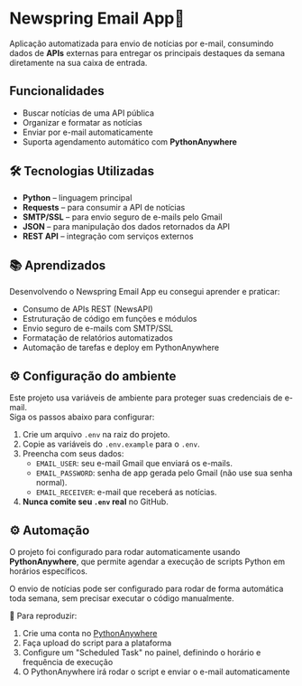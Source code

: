 # Newspring Email App📩
Aplicação automatizada para envio de notícias por e-mail, consumindo dados de **APIs** externas para entregar os principais destaques da semana diretamente na sua caixa de entrada.

## Funcionalidades

- Buscar notícias de uma API pública
- Organizar e formatar as notícias
- Enviar por e-mail automaticamente
- Suporta agendamento automático com **PythonAnywhere**


## 🛠️ Tecnologias Utilizadas
- **Python** – linguagem principal
- **Requests** – para consumir a API de notícias
- **SMTP/SSL** – para envio seguro de e-mails pelo Gmail
- **JSON** – para manipulação dos dados retornados da API
- **REST API** – integração com serviços externos


## 📚 Aprendizados
Desenvolvendo o Newspring Email App eu consegui aprender e praticar:
- Consumo de APIs REST (NewsAPI)
- Estruturação de código em funções e módulos
- Envio seguro de e-mails com SMTP/SSL
- Formatação de relatórios automatizados
- Automação de tarefas e deploy em PythonAnywhere


## ⚙️ Configuração do ambiente
Este projeto usa variáveis de ambiente para proteger suas credenciais de e-mail.  
Siga os passos abaixo para configurar:

1. Crie um arquivo `.env` na raiz do projeto.
2. Copie as variáveis do `.env.example` para o `.env`.
3. Preencha com seus dados:
   - `EMAIL_USER`: seu e-mail Gmail que enviará os e-mails.
   - `EMAIL_PASSWORD`: senha de app gerada pelo Gmail (não use sua senha normal).
   - `EMAIL_RECEIVER`: e-mail que receberá as notícias.
4. **Nunca comite seu `.env` real** no GitHub.


## ⚙️ Automação
O projeto foi configurado para rodar automaticamente usando **PythonAnywhere**, que permite agendar a execução de scripts Python em horários específicos.

O envio de notícias pode ser configurado para rodar de forma 
automática toda semana, sem precisar executar o código manualmente.
 
📌 Para reproduzir:
1. Crie uma conta no [PythonAnywhere](https://www.pythonanywhere.com/)
2. Faça upload do script para a plataforma
3. Configure um "Scheduled Task" no painel, definindo o horário e frequência de execução
4. O PythonAnywhere irá rodar o script e enviar o e-mail automaticamente